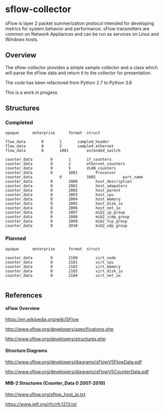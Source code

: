 # sflow-collector

sFlow is layer 2 packet summerization protocol intended for developing metrics for system behavior and performance. sFlow transmitters are common on Network Appliances and can be run as services on Linux and Windows hosts.

## Overview

The sflow-collector provides a simple sample collector and a class which will parse the sFlow data and return it to the collector for presentation. 

The code has been refactored from Python 2.7 to Python 3.6

This is a work in progess.

## Structures

### Completed

```
opaque		enterprise		format	struct

flow_data		0		1		sampled_header
flow_data		0		2		sampled_ethernet
flow_data		0		1001		extended_switch	

counter_data		0		1		if_counters
counter_data		0		2		ethernet_counters
counter_data		0		5		VLAN_counters
counter_data		0		1001		Processor
counter_data        	0       	1005        	port_name
counter_data		0		2000		host_description
counter_data		0		2001		host_adapaters
counter_data		0		2002		host_parent
counter_data		0		2003		host_cpu
counter_data		0		2004		host_memory
counter_data		0		2005		host_disk_io
counter_data		0		2006		host_net_io
counter_data		0		2007		mib2_ip_group
counter_data		0		2008		mib2_icmp_group
counter_data		0		2009		mib2_tcp_group
counter_data		0		2010		mib2_udp_group

```

### Planned

```
opaque		enterprise		format	struct

counter_data		0		2100		virt_node
counter_data		0		2101		virt_cpu
counter_data		0		2102		virt_memory
counter_data		0		2103		virt_disk_io
counter_data		0		2104		virt_net_io
	
```

## References

#### sFlow Overview

https://en.wikipedia.org/wiki/SFlow

http://www.sflow.org/developers/specifications.php

http://www.sflow.org/developers/structures.php

#### Structure Diagrams

http://www.sflow.org/developers/diagrams/sFlowV5FlowData.pdf

http://www.sflow.org/developers/diagrams/sFlowV5CounterData.pdf

#### MIB-2 Structures (Counter_Data 0 2007-2010)

http://www.sflow.org/sflow_host_ip.txt

https://www.ietf.org/rfc/rfc1213.txt


